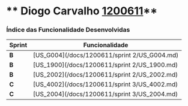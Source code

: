 ** Diogo Carvalho [1200611](/docs/1200611/)**
===============================


### Índice das Funcionalidade Desenvolvidas ###


| Sprint | Funcionalidade     |
|--------|--------------------|
| **B**  | [US_G004](/docs/1200611/sprint 2/US_G004.md) |
| **B**  | [US_1900](/docs/1200611/sprint 2/US_1900.md) |
| **B**  | [US_2002](/docs/1200611/sprint 2/US_2002.md) |
| **C**  | [US_4002](/docs/1200611/sprint 3/US_4002.md) |
| **C**  | [US_2004](/docs/1200611/sprint 3/US_2004.md) |